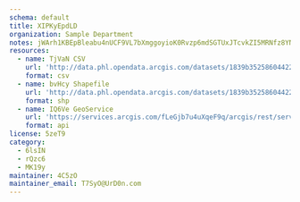 ```yaml
---
schema: default
title: XIPKyEpdLD 
organization: Sample Department 
notes: jWArh1KBEpBleabu4nUCF9VL7bXmggoyioK0Rvzp6mdSGTUxJTcvkZI5MRNfz8YNr ltFsYQtQscZDxwI75Ck3Oj4XqV2wid0hO3 
resources:
  - name: TjVaN CSV
    url: 'http://data.phl.opendata.arcgis.com/datasets/1839b35258604422b0b520cbb668df0d_0.csv'
    format: csv
  - name: bvHcy Shapefile
    url: 'http://data.phl.opendata.arcgis.com/datasets/1839b35258604422b0b520cbb668df0d_0.zip'
    format: shp
  - name: IQ6Ve GeoService
    url: 'https://services.arcgis.com/fLeGjb7u4uXqeF9q/arcgis/rest/services/Air_Monitoring_Stations/FeatureServer/0/query'
    format: api
license: 5zeT9 
category:
  - 6lsIN 
  - rQzc6 
  - MK19y 
maintainer: 4C5zO  
maintainer_email: T7SyO@UrD0n.com
---
```

